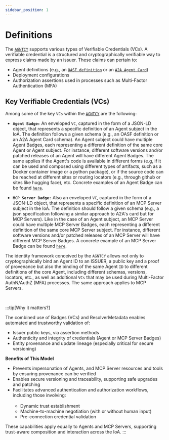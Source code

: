 ```yaml
---
sidebar_position: 1
---
```


# Definitions

The [`AGNTCY`](https://agntcy.org/) supports various types of Verifiable Credentials (VCs). A verifiable credential is a structured and cryptographically verifiable way to express claims made by an issuer. These claims can pertain to:

- Agent definitions (e.g., an [`OASF definition`](https://docs.agntcy.org/pages/oasf.html) or an [`A2A Agent Card`](https://google.github.io/A2A/specification/agent-card/))
- Deployment configurations
- Authorization assertions used in processes such as Multi-Factor Authentication (MFA)

## Key Verifiable Credentials (VCs)

Among some of the key `VCs` within the [`AGNTCY`](https://agntcy.org/) are the following:

- **`Agent Badge:`** An enveloped `VC`, captured in the form of a JSON-LD object, that represents a specific definition of an Agent subject in the IoA. The definition follows a given schema (e.g., an OASF definition or an A2A Agent Card schema). An Agent subject could have multiple Agent Badges, each representing a different definition of the same core Agent or Agent subject. For instance, different software versions and/or patched releases of an Agent will have different Agent Badges. The same applies if the Agent's code is available in different forms (e.g, if it can be used and composed using different types of artifacts, such as a Docker container image or a python package), or if the source code can be reached at different sites or routing locators (e.g., through github or sites like hugging face), etc. Concrete examples of an Agent Badge can be found [`here`](../vc/agent-badge.md).<br />

- **`MCP Server Badge:`** Also an enveloped `VC`, captured in the form of a JSON-LD object, that represents a specific definition of an MCP Server subject in the IoA. The definition should follow a given schema (e.g., a json specification following a similar approach to A2A's card but for MCP Servers). Like in the case of an Agent subject, an MCP Server could have multiple MCP Server Badges, each representing a different definition of the same core MCP Server subject. For instance, different software versions and/or patched releases of an MCP Server will have different MCP Server Badges. A concrete example of an MCP Server Badge can be found [`here`](../vc/mcp.md).

The identity framework conceived by the `AGNTCY` allows not only to cryptographically bind an Agent ID to an ISSUER, a public key and a proof of provenance but also the binding of the same Agent `ID` to different definitions of the core Agent, including different schemas, versions, locators, etc., as well as additional `VCs` that may be used during Multi-Factor AuthN/AuthZ (MFA) processes. The same approach applies to MCP Servers.

<br />

:::tip[Why it matters?]

The combined use of Badges (VCs) and ResolverMetadata enables automated and trustworthy validation of:

- Issuer public keys, via assertion methods
- Authenticity and integrity of credentials (Agent or MCP Server Badges)
- Entity provenance and update lineage (especially critical for secure versioning)

**Benefits of This Model**

- Prevents impersonation of Agents, and MCP Server resources and tools by ensuring provenance can be verified
- Enables secure versioning and traceability, supporting safe upgrades and patching
- Facilitates advanced authentication and authorization workflows, including those involving:<br /><br />
  - Dynamic trust establishment
  - Machine-to-machine negotiation (with or without human input)
  - Pre-connection credential validation

These capabilities apply equally to Agents and MCP Servers, supporting trust-aware composition and interaction across the IoA.
:::
